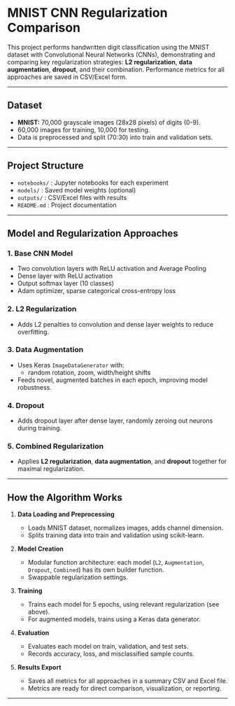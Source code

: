 # MNIST CNN Regularization Comparison

This project performs handwritten digit classification using the MNIST dataset with Convolutional Neural Networks (CNNs), demonstrating and comparing key regularization strategies: **L2 regularization**, **data augmentation**, **dropout**, and their combination. Performance metrics for all approaches are saved in CSV/Excel form.

---

## Dataset

- **MNIST:** 70,000 grayscale images (28x28 pixels) of digits (0-9).
- 60,000 images for training, 10,000 for testing.
- Data is preprocessed and split (70:30) into train and validation sets.

---

## Project Structure

- `notebooks/` : Jupyter notebooks for each experiment
- `models/` : Saved model weights (optional)
- `outputs/` : CSV/Excel files with results
- `README.md` : Project documentation

---

## Model and Regularization Approaches

### 1. **Base CNN Model**
- Two convolution layers with ReLU activation and Average Pooling
- Dense layer with ReLU activation
- Output softmax layer (10 classes)
- Adam optimizer, sparse categorical cross-entropy loss

### 2. **L2 Regularization**
- Adds L2 penalties to convolution and dense layer weights to reduce overfitting.

### 3. **Data Augmentation**
- Uses Keras `ImageDataGenerator` with:
  - random rotation, zoom, width/height shifts
- Feeds novel, augmented batches in each epoch, improving model robustness.

### 4. **Dropout**
- Adds dropout layer after dense layer, randomly zeroing out neurons during training.

### 5. **Combined Regularization**
- Applies **L2 regularization**, **data augmentation**, and **dropout** together for maximal regularization.

---

## How the Algorithm Works

1. **Data Loading and Preprocessing**
   - Loads MNIST dataset, normalizes images, adds channel dimension.
   - Splits training data into train and validation using scikit-learn.

2. **Model Creation**
   - Modular function architecture: each model (`L2`, `Augmentation`, `Dropout`, `Combined`) has its own builder function.
   - Swappable regularization settings.

3. **Training**
   - Trains each model for 5 epochs, using relevant regularization (see above).
   - For augmented models, trains using a Keras data generator.

4. **Evaluation**
   - Evaluates each model on train, validation, and test sets.
   - Records accuracy, loss, and misclassified sample counts.

5. **Results Export**
   - Saves all metrics for all approaches in a summary CSV and Excel file.
   - Metrics are ready for direct comparison, visualization, or reporting.

---
